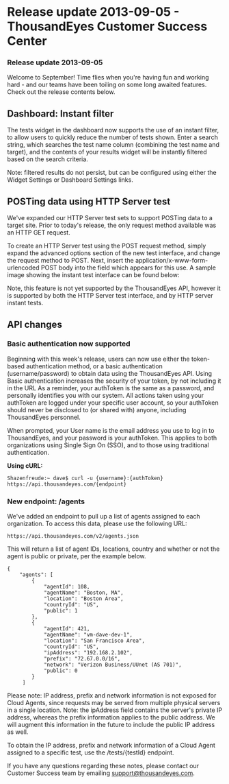 # Release update 2013-09-05 - ThousandEyes Customer Success Center

### Release update 2013-09-05

Welcome to September!  Time flies when you're having fun and working hard - and our teams have been toiling on some long awaited features.  Check out the release contents below.

## Dashboard: Instant filter

The tests widget in the dashboard now supports the use of an instant filter, to allow users to quickly reduce the number of tests shown.  Enter a search string, which searches the test name column \(combining the test name and target\), and the contents of your results widget will be instantly filtered based on the search criteria.  

Note: filtered results do not persist, but can be configured using either the Widget Settings or Dashboard Settings links.

## POSTing data using HTTP Server test

We've expanded our HTTP Server test sets to support POSTing data to a target site.  Prior to today's release, the only request method available was an HTTP GET request.  

To create an HTTP Server test using the POST request method, simply expand the advanced options section of the new test interface, and change the request method to POST.  Next, insert the application/x-www-form-urlencoded POST body into the field which appears for this use.  A sample image showing the instant test interface can be found below:

Note, this feature is not yet supported by the ThousandEyes API, however it is supported by both the HTTP Server test interface, and by HTTP server instant tests.

## API changes

### Basic authentication now supported

Beginning with this week's release, users can now use either the token-based authentication method, or a basic authentication \(username/password\) to obtain data using the ThousandEyes API.  Using Basic authentication increases the security of your token, by not including it in the URL  As a reminder, your authToken is the same as a password, and personally identifies you with our system. All actions taken using your authToken are logged under your specific user account, so your authToken should never be disclosed to \(or shared with\) anyone, including ThousandEyes personnel.

When prompted, your User name is the email address you use to log in to ThousandEyes, and your password is your authToken.  This applies to both organizations using Single Sign On \(SSO\), and to those using traditional authentication.

**Using cURL:**

```text
Shazenfreude:~ dave$ curl -u {username}:{authToken} https://api.thousandeyes.com/{endpoint}
```

### New endpoint: /agents

We've added an endpoint to pull up a list of agents assigned to each organization.  To access this data, please use the following URL:

```text
https://api.thousandeyes.com/v2/agents.json
```

This will return a list of agent IDs, locations, country and whether or not the agent is public or private, per the example below.

```text
{
    "agents": [
        {
            "agentId": 108,
            "agentName": "Boston, MA",
            "location": "Boston Area",
            "countryId": "US",
            "public": 1
        },
        {
            "agentId": 421,
            "agentName": "vm-dave-dev-1",
            "location": "San Francisco Area",
            "countryId": "US",
            "ipAddress": "192.168.2.102",
            "prefix": "72.67.0.0/16",
            "network": "Verizon Business/UUnet (AS 701)",
            "public": 0
        }
     ]
```

Please note: IP address, prefix and network information is not exposed for Cloud Agents, since requests may be served from multiple physical servers in a single location.  Note: the ipAddress field contains the server's private IP address, whereas the prefix information applies to the public address.  We will augment this information in the future to include the public IP address as well.

To obtain the IP address, prefix and network information of a Cloud Agent assigned to a specific test, use the /tests/{testId} endpoint.

If you have any questions regarding these notes, please contact our Customer Success team by emailing support@thousandeyes.com.

